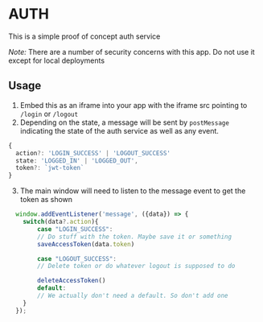 # AUTH
This is a simple proof of concept auth service

*Note:* There are a number of security concerns with this app. Do not use it except for local deployments

## Usage
1. Embed this as an iframe into your app with the iframe src pointing to `/login` or `/logout`
2. Depending on the state, a message will be sent by `postMessage` indicating the state of the auth service as well as any event.

```ts
{
  action?: 'LOGIN_SUCCESS' | 'LOGOUT_SUCCESS' 
  state: 'LOGGED_IN' | 'LOGGED_OUT',
  token?: `jwt-token`
}
```
3. The main window will need to listen to the message event to get the token as shown
```ts
  window.addEventListener('message', ({data}) => {
    switch(data?.action){
        case "LOGIN_SUCCESS":
        // Do stuff with the token. Maybe save it or something
        saveAccessToken(data.token)

        case "LOGOUT_SUCCESS":
        // Delete token or do whatever logout is supposed to do

        deleteAccessToken()
        default: 
        // We actually don't need a default. So don't add one
    }
  });
```




